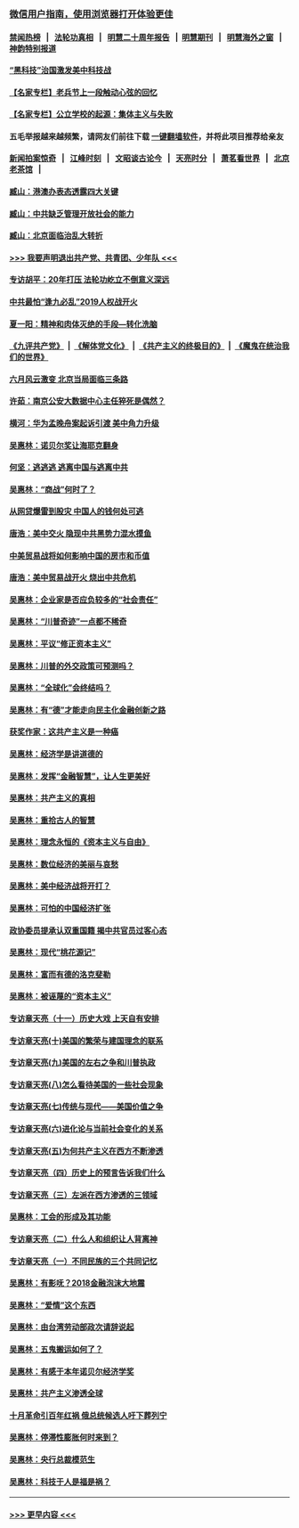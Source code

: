 ### [微信用户指南，使用浏览器打开体验更佳](https://github.com/gfw-breaker/banned-news1/blob/master/indexes/wechat-guide.md?t=0)
#### [禁闻热榜](热点新闻.md?t=0)  &nbsp;&nbsp;|&nbsp;&nbsp; [法轮功真相](https://github.com/gfw-breaker/truth/blob/master/README.md?t=0) &nbsp;&nbsp;|&nbsp;&nbsp; [明慧二十周年报告](https://github.com/gfw-breaker/mh-reports/blob/master/README.md?t=0) &nbsp;&nbsp;|&nbsp;&nbsp;[明慧期刊](https://github.com/gfw-breaker/mh-qikan) &nbsp;&nbsp;|&nbsp;&nbsp; [明慧海外之窗](https://github.com/gfw-breaker/mh-news/blob/master/README.md?t=0) &nbsp;&nbsp;|&nbsp;&nbsp; [神韵特别报道](https://github.com/gfw-breaker/mh-news/blob/master/shenyun.md?t=0)
#### [“黑科技”治国激发美中科技战](../pages/nsc423/n11638056.md?t=02061422) 
#### [【名家专栏】老兵节上一段触动心弦的回忆](../pages/nsc423/n11646016.md?t=02061422) 
#### [【名家专栏】公立学校的起源：集体主义与失败](../pages/nsc423/n11601833.md?t=02061422) 
#### 五毛举报越来越频繁，请网友们前往下载 [一键翻墙软件](https://github.com/gfw-breaker/ssr-accounts)，并将此项目推荐给亲友
#### [新闻拍案惊奇](https://github.com/gfw-breaker/banned-news1/blob/master/pages/link4.md) &nbsp;&nbsp;|&nbsp;&nbsp; [江峰时刻](https://github.com/gfw-breaker/banned-news1/blob/master/pages/link4.md) &nbsp;&nbsp;|&nbsp;&nbsp; [文昭谈古论今](https://github.com/gfw-breaker/banned-news1/blob/master/pages/link4.md) &nbsp;&nbsp;|&nbsp;&nbsp; [天亮时分](https://github.com/gfw-breaker/banned-news1/blob/master/pages/link4.md) &nbsp;&nbsp;|&nbsp;&nbsp; [萧茗看世界](https://github.com/gfw-breaker/banned-news1/blob/master/pages/link4.md) &nbsp;&nbsp;|&nbsp;&nbsp; [北京老茶馆](https://github.com/gfw-breaker/banned-news1/blob/master/pages/link4.md) &nbsp;&nbsp;|&nbsp;&nbsp; 
#### [臧山：港澳办表态透露四大关键](../pages/nsc423/n11421628.md?t=02061422) 
#### [臧山：中共缺乏管理开放社会的能力](../pages/nsc423/n11407457.md?t=02061422) 
#### [臧山：北京面临治乱大转折](../pages/nsc423/n11406895.md?t=02061422) 
#### [>>> 我要声明退出共产党、共青团、少年队 <<<](https://github.com/begood0513/goodnews/blob/master/quit/letter.md) 
#### [专访胡平：20年打压 法轮功屹立不倒意义深远](../pages/nsc423/n11398800.md?t=02061422) 
#### [中共最怕“逢九必乱”2019人权战开火](../pages/nsc423/n11385248.md?t=02061422) 
#### [夏一阳：精神和肉体灭绝的手段—转化洗脑](../pages/nsc423/n11368250.md?t=02061422) 
#### [《九评共产党》](https://github.com/begood0513/9ping.md/blob/master/README.md) &nbsp;|&nbsp; [《解体党文化》](../../../../jtdwh.md/blob/master/README.md)  &nbsp;|&nbsp; [《共产主义的终极目的》](../../../../gczydzjmd.md/blob/master/README.md) &nbsp;|&nbsp; [《魔鬼在统治我们的世界》](../../../../mgztzwmdsj.md/blob/master/README.md) 
#### [六月风云激变 北京当局面临三条路](../pages/nsc423/n11313668.md?t=02061422) 
#### [许茹：南京公安大数据中心主任猝死是偶然？](../pages/nsc423/n11064744.md?t=02061422) 
#### [横河：华为孟晚舟案起诉引渡 美中角力升级](../pages/nsc423/n11027230.md?t=02061422) 
#### [吴惠林：诺贝尔奖让海耶克翻身](../pages/nsc423/n10890049.md?t=02061422) 
#### [何坚：逃逃逃 逃离中国与逃离中共](../pages/nsc423/n10592891.md?t=02061422) 
#### [吴惠林：“商战”何时了？](../pages/nsc423/n10573558.md?t=02061422) 
#### [从网贷爆雷到股灾 中国人的钱何处可逃](../pages/nsc423/n10572800.md?t=02061422) 
#### [唐浩：美中交火 隐现中共黑势力混水摸鱼](../pages/nsc423/n10544040.md?t=02061422) 
#### [中美贸易战将如何影响中国的房市和币值](../pages/nsc423/n10543697.md?t=02061422) 
#### [唐浩：美中贸易战开火 烧出中共危机](../pages/nsc423/n10540126.md?t=02061422) 
#### [吴惠林：企业家是否应负较多的“社会责任”](../pages/nsc423/n10535022.md?t=02061422) 
#### [吴惠林：“川普奇迹”一点都不稀奇](../pages/nsc423/n10512808.md?t=02061422) 
#### [吴惠林：平议“修正资本主义”](../pages/nsc423/n10495724.md?t=02061422) 
#### [吴惠林：川普的外交政策可预测吗？](../pages/nsc423/n10462387.md?t=02061422) 
#### [吴惠林：“全球化”会终结吗？](../pages/nsc423/n10452838.md?t=02061422) 
#### [吴惠林：有“德”才能走向民主化金融创新之路](../pages/nsc423/n10432292.md?t=02061422) 
#### [获奖作家：这共产主义是一种癌](../pages/nsc423/n10431541.md?t=02061422) 
#### [吴惠林：经济学是讲道德的](../pages/nsc423/n10398014.md?t=02061422) 
#### [吴惠林：发挥“金融智慧”，让人生更美好](../pages/nsc423/n10375019.md?t=02061422) 
#### [吴惠林：共产主义的真相](../pages/nsc423/n10351394.md?t=02061422) 
#### [吴惠林：重拾古人的智慧](../pages/nsc423/n10337691.md?t=02061422) 
#### [吴惠林：理念永恒的《资本主义与自由》](../pages/nsc423/n10316274.md?t=02061422) 
#### [吴惠林：数位经济的美丽与哀愁](../pages/nsc423/n10292946.md?t=02061422) 
#### [吴惠林：美中经济战将开打？](../pages/nsc423/n10258825.md?t=02061422) 
#### [吴惠林：可怕的中国经济扩张](../pages/nsc423/n10219147.md?t=02061422) 
#### [政协委员提承认双重国籍 揭中共官员过客心态](../pages/nsc423/n10208809.md?t=02061422) 
#### [吴惠林：现代“桃花源记”](../pages/nsc423/n10185234.md?t=02061422) 
#### [吴惠林：富而有德的洛克斐勒](../pages/nsc423/n10142264.md?t=02061422) 
#### [吴惠林：被诬蔑的“资本主义”](../pages/nsc423/n10124816.md?t=02061422) 
#### [专访章天亮（十一）历史大戏 上天自有安排](../pages/nsc423/n10094905.md?t=02061422) 
#### [专访章天亮(十)美国的繁荣与建国理念的联系](../pages/nsc423/n10094899.md?t=02061422) 
#### [专访章天亮(九)美国的左右之争和川普执政](../pages/nsc423/n10094889.md?t=02061422) 
#### [专访章天亮(八)怎么看待美国的一些社会现象](../pages/nsc423/n10094857.md?t=02061422) 
#### [专访章天亮(七)传统与现代——美国价值之争](../pages/nsc423/n10093140.md?t=02061422) 
#### [专访章天亮(六)进化论与当前社会变化的关系](../pages/nsc423/n10092036.md?t=02061422) 
#### [专访章天亮(五)为何共产主义在西方不断渗透](../pages/nsc423/n10083620.md?t=02061422) 
#### [专访章天亮（四）历史上的预言告诉我们什么](../pages/nsc423/n10083606.md?t=02061422) 
#### [专访章天亮（三）左派在西方渗透的三领域](../pages/nsc423/n10081115.md?t=02061422) 
#### [吴惠林：工会的形成及其功能](../pages/nsc423/n10080633.md?t=02061422) 
#### [专访章天亮（二）什么人和组织让人背离神](../pages/nsc423/n10076637.md?t=02061422) 
#### [专访章天亮（一）不同民族的三个共同记忆](../pages/nsc423/n10074188.md?t=02061422) 
#### [吴惠林：有影呒？2018金融泡沫大地震](../pages/nsc423/n10040534.md?t=02061422) 
#### [吴惠林：“爱情”这个东西](../pages/nsc423/n10019423.md?t=02061422) 
#### [吴惠林：由台湾劳动部政次请辞说起](../pages/nsc423/n9979679.md?t=02061422) 
#### [吴惠林：五鬼搬运如何了？](../pages/nsc423/n9925338.md?t=02061422) 
#### [吴惠林：有感于本年诺贝尔经济学奖](../pages/nsc423/n9871883.md?t=02061422) 
#### [吴惠林：共产主义渗透全球](../pages/nsc423/n9812748.md?t=02061422) 
#### [十月革命引百年红祸 俄总统候选人吁下葬列宁](../pages/nsc423/n9810182.md?t=02061422) 
#### [吴惠林：停滞性膨胀何时来到？](../pages/nsc423/n9764136.md?t=02061422) 
#### [吴惠林：央行总裁模范生](../pages/nsc423/n9728134.md?t=02061422) 
#### [吴惠林：科技于人是福是祸？](../pages/nsc423/n9672982.md?t=02061422) 

----
#### [ >>> 更早内容 <<< ](../indexes/nsc423-earlier.md)
